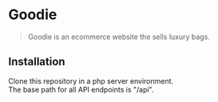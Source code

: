 # Goodie

> Goodie is an ecommerce website the sells luxury bags.

## Installation

Clone this repository in a php server environment.  
The base path for all API endpoints is "/api".
